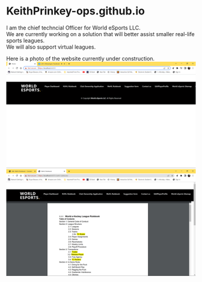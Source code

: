 # KeithPrinkey-ops.github.io

I am the chief techncial Officer for World eSports LLC. 
<br>We are currently working on a solution that will better assist smaller real-life sports leagues.
 <br>We will also support virtual leagues.
 
 Here is a photo of the website currently under construction. <br>
 <img src="worldesports.png" alt="World eSports Project"><br>
 <img src="worldesports2.png" alt="World eSports Project"><br>

